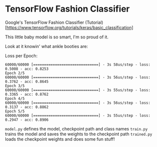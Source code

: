 # TensorFlow Fashion Classifier

Google's TensorFlow Fashion Classifier (Tutorial)[https://www.tensorflow.org/tutorials/keras/basic_classification]

This little baby model is so smart, I'm so proud of it.

Look at it knowin' what ankle booties are:

Loss per Epoch:


```
60000/60000 [==============================] - 3s 58us/step - loss: 0.5008 - acc: 0.8253
Epoch 2/5
60000/60000 [==============================] - 3s 56us/step - loss: 0.3762 - acc: 0.8645
Epoch 3/5
60000/60000 [==============================] - 3s 55us/step - loss: 0.3365 - acc: 0.8762
Epoch 4/5
60000/60000 [==============================] - 3s 56us/step - loss: 0.3137 - acc: 0.8862
Epoch 5/5
60000/60000 [==============================] - 3s 55us/step - loss: 0.2947 - acc: 0.8906
```

`model.py` defines the model, checkpoint path and class names
`train.py` trains the model and saves the weights to the checkpoint path
`trained.py` loads the checkpoint weights and does some fun stuff! 